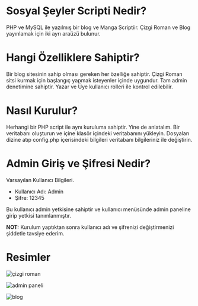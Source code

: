 # Sosyal Şeyler Scripti Nedir?

PHP ve MySQL ile yazılmış bir blog ve Manga Scriptiir. Çizgi Roman ve Blog yayınlamak için iki ayrı araüzü bulunur.

# Hangi Özelliklere Sahiptir?

Bir blog sitesinin sahip olması gereken her özelliğe sahiptir. Çizgi Roman sitsi kurmak için başlangıç yapmak isteyenler içinde uygundur. Tam admin denetimine sahiptir. Yazar ve Üye kullanıcı rolleri ile kontrol edilebilir.

# Nasıl Kurulur?

Herhangi bir PHP script ile aynı kuruluma sahiptir. Yine de anlatalım. Bir veritabanı oluşturun ve içine klasör içindeki veritabanını yükleyin. Dosyaları dizine atıp config.php içerisindeki bilgileri veritabanı bilgileriniz ile değiştirin.

# Admin Giriş ve Şifresi Nedir?
Varsayılan Kullanıcı Bilgileri.

- Kullanıcı Adı: Admin
- Şifre: 12345

Bu kullanıcı admin yetkisine sahiptir ve kullanıcı menüsünde admin paneline girip yetkisi tanımlanmıştır. 

**NOT:** Kurulum yaptıktan sonra kullanıcı adı ve şifrenizi değiştirmenizi şiddetle tavsiye ederim.

# Resimler 

![çizgi roman](https://github.com/ArgonauTR/sosyal-seyler/assets/108693719/c99bc699-1c15-4809-9620-c694e537821d)

![admin paneli](https://github.com/ArgonauTR/sosyal-seyler/assets/108693719/bedf1235-37da-4192-b9c1-4df575220469)

![blog](https://github.com/ArgonauTR/sosyal-seyler/assets/108693719/0d57947f-2769-4a40-8d6c-497160308d88)
